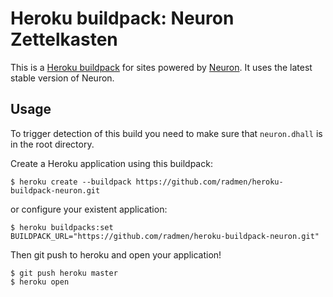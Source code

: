 # Heroku buildpack: Neuron Zettelkasten

This is a [Heroku buildpack](https://devcenter.heroku.com/articles/buildpacks) for sites powered by [Neuron](https://github.com/srid/neuron). It uses the latest stable version of Neuron.

## Usage

To trigger detection of this build you need to make sure that `neuron.dhall` is in the root directory.

Create a Heroku application using this buildpack:

```
$ heroku create --buildpack https://github.com/radmen/heroku-buildpack-neuron.git
```

or configure your existent application:

```
$ heroku buildpacks:set BUILDPACK_URL="https://github.com/radmen/heroku-buildpack-neuron.git"
```

Then git push to heroku and open your application!

```
$ git push heroku master
$ heroku open
```
